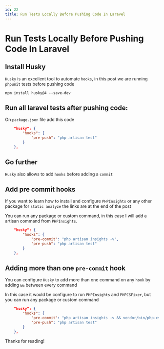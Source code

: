 ```yaml
---
id: 22
title: Run Tests Locally Before Pushing Code In Laravel
---
```


# Run Tests Locally Before Pushing Code In Laravel

## Install Husky

`Husky` is an excellent tool to automate `hooks`, in this post we are running `phpunit` tests before pushing code

```shell
npm install husky@4 --save-dev
```

## Run all laravel tests after pushing code:

On `package.json` file add this code

```json
    "husky": {
        "hooks": {
            "pre-push": "php artisan test"
        }
    },
```

## Go further

`Husky` also allows to add `hooks` before adding a `commit`

## Add pre commit hooks

If you want to learn how to install and configure `PHPInsights` or 
any other package for `static analyze` the links are at the end of the post

You can run any package or custom command, in this case I will add a artisan command from `PHPInsights`.


```json
    "husky": {
        "hooks": {
            "pre-commit": "php artisan insights -v",
            "pre-push": "php artisan test"
        }
    },
```

## Adding more than one `pre-commit` hook

You can configure `Husky` to add more than one command on any `hook` by adding `&&` between every command

In this case it would be configure to run `PHPInsights` and `PHPCSFixer`, but you can run any package or custom command

```json
    "husky": {
        "hooks": {
            "pre-commit": "php artisan insights -v && vendor/bin/php-cs-fixer fix",
            "pre-push": "php artisan test"
        }
    },
```

Thanks for reading!